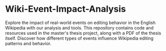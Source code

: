 # Wiki-Event-Impact-Analysis
Explore the impact of real-world events on editing behavior in the English Wikipedia with our analysis and tools. This repository contains code and resources used in the master's thesis project, along with a PDF of the thesis itself. Discover how different types of events influence Wikipedia editing patterns and behavior.

